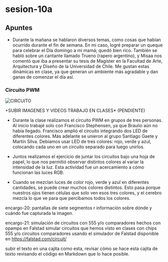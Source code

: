 # sesion-10a

## Apuntes

- Durante la mañana se hablaron diversos temas, como cosas que habían ocurrido durante el fin de semana. En mi caso, logré preparar un queque para celebrar el Día domingo a mi mamá; quedó bien rico. También se habló sobre un cantante llamado Trueno (rapero argentino), y Misaa nos comentó que iba a presentar su tesis de Magíster en la Facultad de Arte, Arquitectura y Diseño de la Universidad de Chile. Me gustan estas dinámicas en clase, ya que generan un ambiente más agradable y dan ganas de comenzar el día así.

### Circuito PWM
![CIRCUITO](./archivos/circuitoPWM.png)

+SUBIR IMAGENES Y VIDEOS TRABAJO EN CLASES* (PENDIENTE)

- Durante la clase realizamos el circuito PWM en grupos de tres personas. Al inicio trabajé solo con Francisco Stephensen, ya que Braulio aún no había llegado. Francisco amplió el circuito integrando dos LED de diferentes colores. Más adelante se unieron al grupo Santiago Gaete y Martín Silva. Debíamos usar LED de tres colores: rojo, verde y azul, colocando cada uno en un circuito separado para luego unirlos.

- Juntos realizamos el ejercicio de juntar los circuitos bajo una hoja de papel, lo que nos permitió observar distintos colores al variar la intensidad de la luz. Esta actividad fue un acercamiento a cómo funcionan las luces RGB.

- Cuando se mezclan luces de color rojo, verde y azul en diferentes cantidades, se puede crear muchos colores distintos. Esto pasa porque nuestros ojos tienen células que solo ven esos tres colores, y el cerebro mezcla lo que ve para que percibamos todos los colores.


  
encargo-20: pantallas de siete segmentos
r información sobre dónde y cuándo fue capturada la imagen.



encargo-21: simulación de circuitos con 555 y/o comparadores hechos con opamps en Falstad
simular circuitos que hemos visto en clases con chips 555 y/o circuitos comparadores usando el simulador de Falstad disponible en https://falstad.com/circuit/

subir el texto en una cajita como esta, revisar cómo se hace esta cajita de texto revisando el código en Markdown que lo hace posible.
